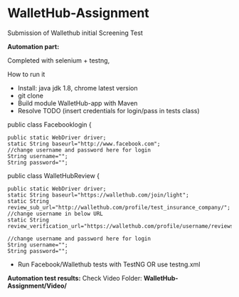 # WalletHub-Assignment
Submission of Wallethub initial Screening Test 

<b>Automation part:</b>

Completed with selenium + testng, 

How to run it 

<ul><li>Install: java jdk 1.8, chrome latest version</li> 
	<li>git clone</li> 
	<li>Build module WalletHub-app with Maven</li> 
	<li>Resolve TODO (insert credentials for login/pass in tests class)</li></ul> 

public class Facebooklogin {
 
	public static WebDriver driver;
	static String baseurl="http://www.facebook.com";
	//change username and password here for login
	String username="";
	String password="";
  
  public class WalletHubReview {
	
	public static WebDriver driver;
	static String baseurl="https://wallethub.com/join/light";
	static String review_sub_url="http://wallethub.com/profile/test_insurance_company/";
	//change username in below URL
	static String review_verification_url="https://wallethub.com/profile/username/reviews/";
	
	//change username and password here for login
	String username="";
	String password="";
  
<ul><li>Run Facebook/Wallethub tests with TestNG OR use testng.xml</li></ul>

<b>Automation test results:</b> Check Video Folder: <b>WalletHub-Assignment/Video/
